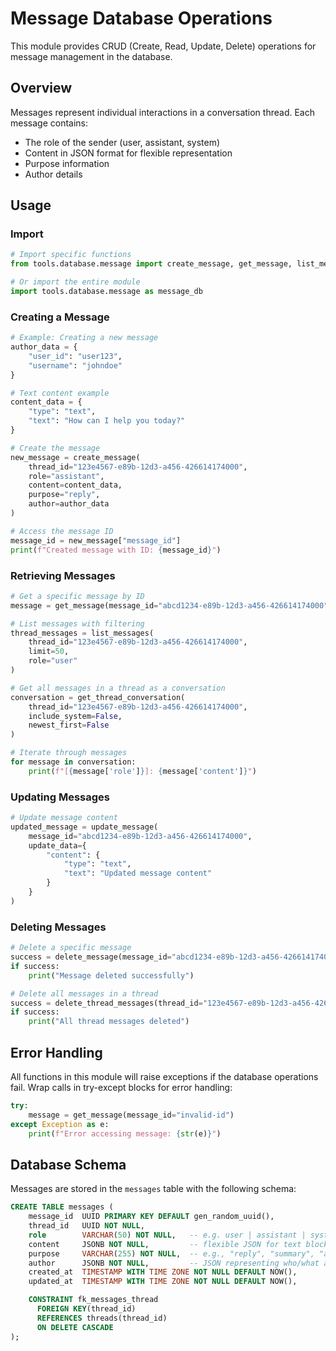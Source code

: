 # Message Database Operations

This module provides CRUD (Create, Read, Update, Delete) operations for message management in the database.

## Overview

Messages represent individual interactions in a conversation thread. Each message contains:
- The role of the sender (user, assistant, system)
- Content in JSON format for flexible representation
- Purpose information
- Author details

## Usage

### Import

```python
# Import specific functions
from tools.database.message import create_message, get_message, list_messages, update_message, delete_message

# Or import the entire module
import tools.database.message as message_db
```

### Creating a Message

```python
# Example: Creating a new message
author_data = {
    "user_id": "user123",
    "username": "johndoe"
}

# Text content example
content_data = {
    "type": "text",
    "text": "How can I help you today?"
}

# Create the message
new_message = create_message(
    thread_id="123e4567-e89b-12d3-a456-426614174000",
    role="assistant",
    content=content_data,
    purpose="reply",
    author=author_data
)

# Access the message ID
message_id = new_message["message_id"]
print(f"Created message with ID: {message_id}")
```

### Retrieving Messages

```python
# Get a specific message by ID
message = get_message(message_id="abcd1234-e89b-12d3-a456-426614174000")

# List messages with filtering
thread_messages = list_messages(
    thread_id="123e4567-e89b-12d3-a456-426614174000",
    limit=50,
    role="user"
)

# Get all messages in a thread as a conversation
conversation = get_thread_conversation(
    thread_id="123e4567-e89b-12d3-a456-426614174000",
    include_system=False,
    newest_first=False
)

# Iterate through messages
for message in conversation:
    print(f"[{message['role']}]: {message['content']}")
```

### Updating Messages

```python
# Update message content
updated_message = update_message(
    message_id="abcd1234-e89b-12d3-a456-426614174000",
    update_data={
        "content": {
            "type": "text",
            "text": "Updated message content"
        }
    }
)
```

### Deleting Messages

```python
# Delete a specific message
success = delete_message(message_id="abcd1234-e89b-12d3-a456-426614174000")
if success:
    print("Message deleted successfully")

# Delete all messages in a thread
success = delete_thread_messages(thread_id="123e4567-e89b-12d3-a456-426614174000")
if success:
    print("All thread messages deleted")
```

## Error Handling

All functions in this module will raise exceptions if the database operations fail. Wrap calls in try-except blocks for error handling:

```python
try:
    message = get_message(message_id="invalid-id")
except Exception as e:
    print(f"Error accessing message: {str(e)}")
```

## Database Schema

Messages are stored in the `messages` table with the following schema:

```sql
CREATE TABLE messages (
    message_id  UUID PRIMARY KEY DEFAULT gen_random_uuid(),
    thread_id   UUID NOT NULL,
    role        VARCHAR(50) NOT NULL,   -- e.g. user | assistant | system
    content     JSONB NOT NULL,         -- flexible JSON for text blocks
    purpose     VARCHAR(255) NOT NULL,  -- e.g., "reply", "summary", "annotation"
    author      JSONB NOT NULL,         -- JSON representing who/what authored the message
    created_at  TIMESTAMP WITH TIME ZONE NOT NULL DEFAULT NOW(),
    updated_at  TIMESTAMP WITH TIME ZONE NOT NULL DEFAULT NOW(),

    CONSTRAINT fk_messages_thread
      FOREIGN KEY(thread_id) 
      REFERENCES threads(thread_id) 
      ON DELETE CASCADE
);
``` 